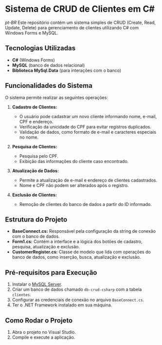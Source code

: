 # Sistema de CRUD de Clientes em C#

*pt-BR*
Este repositório contém um sistema simples de CRUD (Create, Read, Update, Delete) para gerenciamento de clientes utilizando C# com Windows Forms e MySQL.

## Tecnologias Utilizadas
- **C#** (Windows Forms)
- **MySQL** (banco de dados relacional)
- **Biblioteca MySql.Data** (para interações com o banco)

## Funcionalidades do Sistema
O sistema permite realizar as seguintes operações:

1. **Cadastro de Clientes:**
   - O usuário pode cadastrar um novo cliente informando nome, e-mail, CPF e endereço.
   - Verificação da unicidade do CPF para evitar registros duplicados.
   - Validação de dados, como formato de e-mail e caracteres especiais no nome.

2. **Pesquisa de Clientes:**
   - Pesquisa pelo CPF.
   - Exibição das informações do cliente caso encontrado.

3. **Atualização de Dados:**
   - Permite a atualização de e-mail e endereço de clientes cadastrados.
   - Nome e CPF não podem ser alterados após o registro.

4. **Exclusão de Clientes:**
   - Remoção de clientes do banco de dados a partir do ID informado.

## Estrutura do Projeto

- **BaseConnect.cs:** Responsável pela configuração da string de conexão com o banco de dados.
- **Form1.cs:** Contém a interface e a lógica dos botões de cadastro, pesquisa, atualização e exclusão.
- **CustomerRegister.cs:** Classe de modelo que lida com operações do banco de dados, como inserção, busca, atualização e exclusão.

## Pré-requisitos para Execução

1. Instalar o [MySQL Server](https://dev.mysql.com/downloads/installer/).
2. Criar um banco de dados chamado `db-crud-csharp` com a tabela `clientes`.
3. Configurar as credenciais de conexão no arquivo `BaseConnect.cs`.
4. Ter o .NET Framework instalado em sua máquina.

## Como Rodar o Projeto

1. Abra o projeto no Visual Studio.
2. Compile e execute a aplicação.
